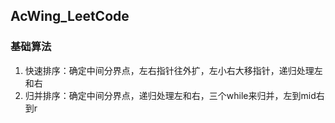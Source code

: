 ## AcWing_LeetCode
### 基础算法
1. 快速排序：确定中间分界点，左右指针往外扩，左小右大移指针，递归处理左和右
3. 归并排序：确定中间分界点，递归处理左和右，三个while来归并，左到mid右到r
